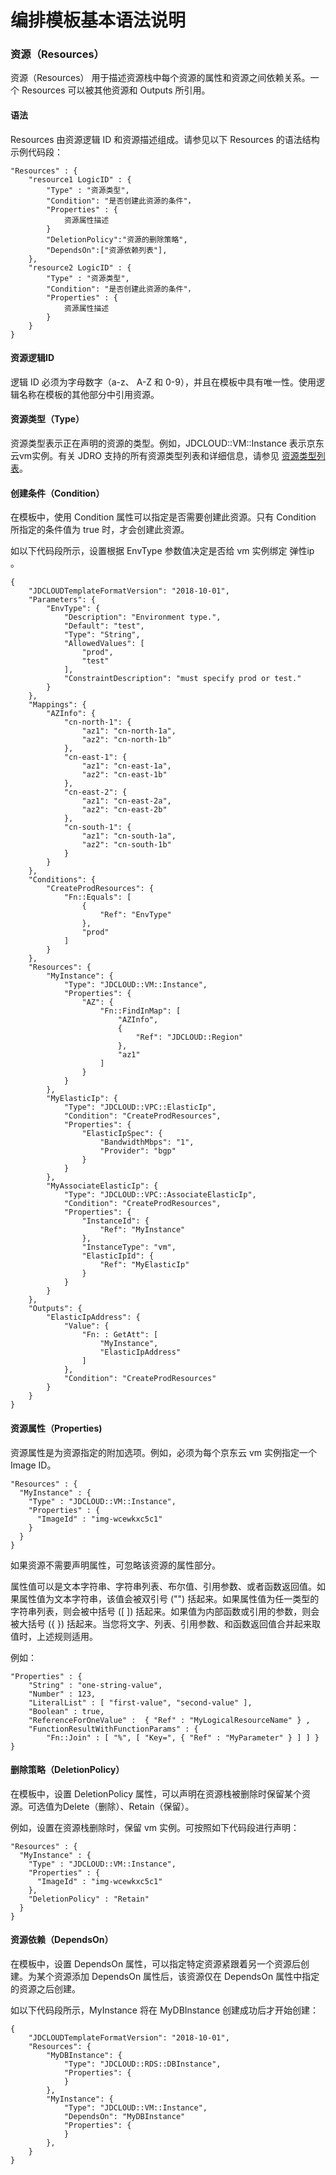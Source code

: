 # 编排模板基本语法说明

### 资源（Resources）

资源（Resources） 用于描述资源栈中每个资源的属性和资源之间依赖关系。一个 Resources 可以被其他资源和 Outputs 所引用。

#### 语法

Resources 由资源逻辑 ID 和资源描述组成。请参见以下 Resources 的语法结构示例代码段：

```
"Resources" : {
    "resource1 LogicID" : {
        "Type" : "资源类型",
        "Condition": "是否创建此资源的条件"，
        "Properties" : {
            资源属性描述
        }
        "DeletionPolicy":"资源的删除策略",
        "DependsOn":["资源依赖列表"],
    },
    "resource2 LogicID" : {
        "Type" : "资源类型",
        "Condition": "是否创建此资源的条件"，
        "Properties" : {
            资源属性描述
        }
    }
}
```

#### 资源逻辑ID

逻辑 ID 必须为字母数字（a-z、 A-Z 和 0-9），并且在模板中具有唯一性。使用逻辑名称在模板的其他部分中引用资源。

#### 资源类型（Type）

资源类型表示正在声明的资源的类型。例如，JDCLOUD::VM::Instance 表示京东云vm实例。有关 JDRO 支持的所有资源类型列表和详细信息，请参见 [资源类型列表](../resource-type.md)。

#### 创建条件（Condition）
在模板中，使用 Condition 属性可以指定是否需要创建此资源。只有 Condition 所指定的条件值为 true 时，才会创建此资源。

如以下代码段所示，设置根据 EnvType 参数值决定是否给 vm 实例绑定 弹性ip 。

```
{
    "JDCLOUDTemplateFormatVersion": "2018-10-01",
    "Parameters": {
        "EnvType": {
            "Description": "Environment type.",
            "Default": "test",
            "Type": "String",
            "AllowedValues": [
                "prod",
                "test"
            ],
            "ConstraintDescription": "must specify prod or test."
        }
    },
    "Mappings": {
        "AZInfo": {
            "cn-north-1": {
                "az1": "cn-north-1a",
                "az2": "cn-north-1b"
            },
            "cn-east-1": {
                "az1": "cn-east-1a",
                "az2": "cn-east-1b"
            },
            "cn-east-2": {
                "az1": "cn-east-2a",
                "az2": "cn-east-2b"
            },
            "cn-south-1": {
                "az1": "cn-south-1a",
                "az2": "cn-south-1b"
            }
        }
    },
    "Conditions": {
        "CreateProdResources": {
            "Fn::Equals": [
                {
                    "Ref": "EnvType"
                },
                "prod"
            ]
        }
    },
    "Resources": {
        "MyInstance": {
            "Type": "JDCLOUD::VM::Instance",
            "Properties": {
                "AZ": {
                    "Fn::FindInMap": [
                        "AZInfo",
                        {
                            "Ref": "JDCLOUD::Region"
                        },
                        "az1"
                    ]
                }
            }
        },
        "MyElasticIp": {
            "Type": "JDCLOUD::VPC::ElasticIp",
            "Condition": "CreateProdResources",
            "Properties": {
                "ElasticIpSpec": {
                    "BandwidthMbps": "1",
                    "Provider": "bgp"
                }
            }
        },
        "MyAssociateElasticIp": {
            "Type": "JDCLOUD::VPC::AssociateElasticIp",
            "Condition": "CreateProdResources",
            "Properties": {
                "InstanceId": {
                    "Ref": "MyInstance"
                },
                "InstanceType": "vm",
                "ElasticIpId": {
                    "Ref": "MyElasticIp"
                }
            }
        }
    },
    "Outputs": {
        "ElasticIpAddress": {
            "Value": {
                "Fn: : GetAtt": [
                    "MyInstance",
                    "ElasticIpAddress"
                ]
            },
            "Condition": "CreateProdResources"
        }
    }
}
```


#### 资源属性（Properties)

资源属性是为资源指定的附加选项。例如，必须为每个京东云 vm 实例指定一个 Image ID。

```
"Resources" : {
  "MyInstance" : {
    "Type" : "JDCLOUD::VM::Instance",
    "Properties" : {
      "ImageId" : "img-wcewkxc5c1"
    }
  }
}
```
如果资源不需要声明属性，可忽略该资源的属性部分。

属性值可以是文本字符串、字符串列表、布尔值、引用参数、或者函数返回值。如果属性值为文本字符串，该值会被双引号 ("") 括起来。如果属性值为任一类型的字符串列表，则会被中括号 ([ ]) 括起来。如果值为内部函数或引用的参数，则会被大括号 ({ }) 括起来。当您将文字、列表、引用参数、和函数返回值合并起来取值时，上述规则适用。

例如：
```
"Properties" : {
    "String" : "one-string-value",
    "Number" : 123,
    "LiteralList" : [ "first-value", "second-value" ],
    "Boolean" : true,
    "ReferenceForOneValue" :  { "Ref" : "MyLogicalResourceName" } ,
    "FunctionResultWithFunctionParams" : {
        "Fn::Join" : [ "%", [ "Key=", { "Ref" : "MyParameter" } ] ] }
}
```

#### 删除策略（DeletionPolicy）

在模板中，设置 DeletionPolicy 属性，可以声明在资源栈被删除时保留某个资源。可选值为Delete（删除）、Retain（保留）。

例如，设置在资源栈删除时，保留 vm 实例。可按照如下代码段进行声明：

```
"Resources" : {
  "MyInstance" : {
    "Type" : "JDCLOUD::VM::Instance",
    "Properties" : {
      "ImageId" : "img-wcewkxc5c1"
    },
    "DeletionPolicy" : "Retain"
  }
}
```

#### 资源依赖（DependsOn）

在模板中，设置 DependsOn 属性，可以指定特定资源紧跟着另一个资源后创建。为某个资源添加 DependsOn 属性后，该资源仅在 DependsOn 属性中指定的资源之后创建。

如以下代码段所示，MyInstance 将在 MyDBInstance 创建成功后才开始创建：

```
{
    "JDCLOUDTemplateFormatVersion": "2018-10-01",
    "Resources": {
        "MyDBInstance": {
            "Type": "JDCLOUD::RDS::DBInstance",
            "Properties": {
            }
        },
        "MyInstance": {
            "Type": "JDCLOUD::VM::Instance",
            "DependsOn": "MyDBInstance"
            "Properties": {
            }
        },
    }
}
```


